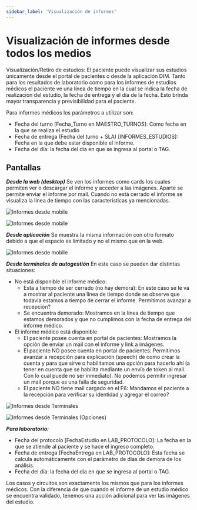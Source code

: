 ```yaml
---
sidebar_label: 'Visualización de informes'
---
```


# Visualización de informes desde todos los medios

Visualización/Retiro de estudios:
El paciente puede visualizar sus estudios únicamente desde el portal de pacientes o desde la aplicación DIM. Tanto para los resultados de laboratorio como para los informes de estudios médicos el paciente ve una línea de tiempo en la cual se indica la fecha de realización del estudio, la fecha de entrega y el día de la fecha. Esto brinda mayor transparencia y previsibilidad para el paciente.  

Para informes médicos los parámetros a utilizar son:
- Fecha del turno [Fecha_Turno en MAESTRO_TURNOS]: Como fecha en la que se realiza el estudio
- Fecha de entrega (Fecha del turno + SLA) [INFORMES_ESTUDIOS]: Fecha en la que debe estar disponible el informe.
- Fecha del día: la fecha del día en que se ingresa al portal o TAG.

## Pantallas

***Desde la web (desktop)*** Se ven los informes como cards los cuales permiten ver o descargar el informe y acceder a las imágenes. Aparte se permite enviar el informe por mail. Cuando no está cerrado el informe se visualiza la línea de tiempo con las características ya mencionadas.

![Informes desde mobile](/img/informes-portal.png)

![Informes desde mobile](/img/informes-portal-pendiente.png)

***Desde aplicación*** Se muestra la misma información con otro formato debido a que el espacio es limitado y no el mismo que en la web.

![Informes desde mobile](/img/informes-mobile.png)

***Desde terminales de autogestión*** En este caso se pueden dar distintas situaciones:

- No está disponible el informe médico:
    - Esta a tiempo de ser cerrado (no hay demora): En este caso se le va a mostrar al paciente una línea de tiempo donde se observe que todavía estamos a tiempo de cerrar el informe. Permitimos avanzar a recepción?
    - Se encuentra demorado: Mostramos en la línea de tiempo que estamos demorados y que no cumplimos con la fecha de entrega del informe médico. 
- El informe médico está disponible
    - El paciente posee cuenta en portal de pacientes: Mostramos la opción de enviar un mail con el informe y link a imágenes. 
    - El paciente NO posee cuenta en portal de pacientes: Permitimos avanzar a recepción para explicación (speech) de como crear la cuenta y para que sirve o habilitamos una opción para hacerlo ahí (a tener en cuenta que se habilita mediante un envío de token al mail. Con lo cual puede no ser inmediato). No podemos permitir ingresar un mail porque es una falla de seguridad.
    - El paciente NO tiene mail cargado en el F6: Mandamos el paciente a la recepción para verificar su identidad y agregar el correo?

![Informes desde Terminales](/img/informes-terminal.png)

![Informes desde Terminales (Opciones)](/img/informes-terminal-opciones.png)

***Para laboratorio:***

- Fecha del protocolo [FechaEstudio en LAB_PROTOCOLO]: La fecha en la que se atiende al paciente y se hace el ingreso completo.
- Fecha de entrega [FechaEntrega en LAB_PROTOCOLO]: Esta fecha se calcula automáticamente con el parámetro de días de demora de los análisis.
- Fecha del día: la fecha del día en que se ingresa al portal o TAG.

Los casos y circuitos son exactamente los mismos que para los informes médicos. Con la diferencia de que cuando el informe de un estudio médico se encuentra validado, tenemos una acción adicional para ver las imágenes del estudio.